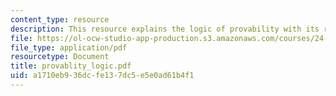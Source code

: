 ```yaml
---
content_type: resource
description: This resource explains the logic of provability with its related theorems.
file: https://ol-ocw-studio-app-production.s3.amazonaws.com/courses/24-242-logic-ii-spring-2004/a1710eb936dcfe137dc5e5e0ad61b4f1_provablity_logic.pdf
file_type: application/pdf
resourcetype: Document
title: provablity_logic.pdf
uid: a1710eb9-36dc-fe13-7dc5-e5e0ad61b4f1
---
```


